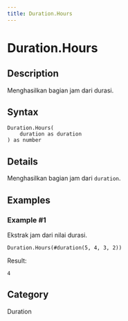 ```yaml
---
title: Duration.Hours
---
```


# Duration.Hours


## Description

Menghasilkan bagian jam dari durasi.


## Syntax

```powerquery
Duration.Hours(
    duration as duration
) as number
```


## Details

Menghasilkan bagian jam dari <code>duration</code>.


## Examples

### Example #1 
Ekstrak jam dari nilai durasi.
```powerquery
Duration.Hours(#duration(5, 4, 3, 2))
```

Result: 
```powerquery
4
```




## Category
Duration
